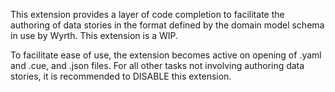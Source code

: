 
This extension provides a layer of code completion to facilitate the authoring of data stories in the format defined by the domain model schema in use by Wyrth. This extension is a WIP.

To facilitate ease of use, the extension becomes active on opening of .yaml and .cue, and .json files. For all other tasks not involving authoring data stories, it is recommended to DISABLE this extension. 

